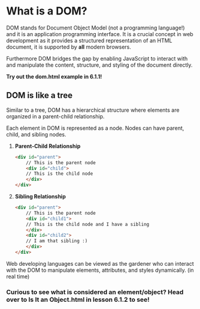 # What is a DOM?

DOM stands for Document Object Model (not a programming language!) and it is an application programming interface. It is a crucial concept in web development as it provides a structured representation of an HTML document, it is supported by **all** modern browsers.

Furthermore DOM bridges the gap by enabling JavaScript to interact with and manipulate the content, structure, and styling of the document directly.

**Try out the dom.html example in 6.1.1!**

## DOM is like a tree

Similar to a tree, DOM has a hierarchical structure where elements are organized in a parent-child relationship. 

Each element in DOM is represented as a node. Nodes can have parent, child, and sibling nodes.

1.  **Parent-Child Relationship**
    ```html
    <div id="parent">
        // This is the parent node
        <div id="child">
        // This is the child node
        </div>
    </div>
    ```

2.  **Sibling Relationship**
    ```html
    <div id="parent">
        // This is the parent node
        <div id="child1">
        // This is the child node and I have a sibling
        </div>
        <div id="child2">
        // I am that sibling :)
        </div>
    </div>
    ```

Web developing languages can be viewed as the gardener who can interact with the DOM to manipulate elements, attributes, and styles dynamically. (in real time)

### Curious to see what is considered an element/object? Head over to Is It an Object.html in lesson 6.1.2 to see!